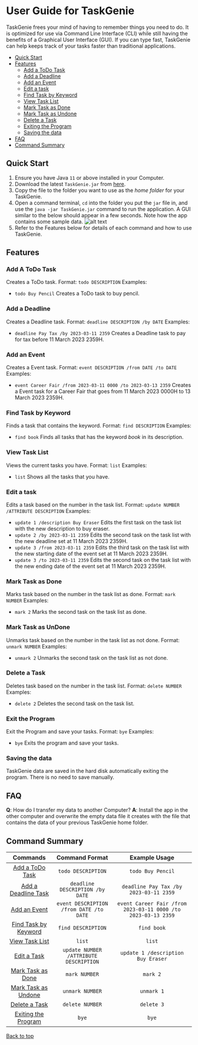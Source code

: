 # User Guide for TaskGenie
TaskGenie frees your mind of having to remember things you need to do. 
It is optimized for use via Command Line Interface (CLI) while still having the benefits of a Graphical User Interface (GUI).
If you can type fast, TaskGenie can help keeps track of your tasks faster than traditional applications.

- [Quick Start](#quick-start)
- [Features](#features)
  * [Add a ToDo Task](#add-a-todo-task)
  * [Add a Deadline](#add-a-deadline)
  * [Add an Event](#add-an-event)
  * [Edit a task](#edit-a-task)
  * [Find Task by Keyword](#find-task-by-keyword)
  * [View Task List](#view-task-list)
  * [Mark Task as Done](#mark-task-as-done)
  * [Mark Task as Undone](#mark-task-as-undone)
  * [Delete a Task](#delete-a-task)
  * [Exiting the Program](#exiting-the-program)
  * [Saving the data](#saving-the-data)
- [FAQ](#faq)
- [Command Summary](#command-summary)

## Quick Start

1. Ensure you have Java `11` or above installed in your Computer.
2. Download the latest `TaskGenie.jar` from [here](https://github.com/engenhui1999/ip/releases/tag/v1.0).
3. Copy the file to the folder you want to use as the *home folder* for your TaskGenie.
4. Open a command terminal, `cd` into the folder you put the `jar` file in, and use the `java -jar TaskGenie.jar` command to run the application. A GUI similar to the below should appear in a few seconds. Note how the app contains some sample data. ![alt text](https://engenhui1999.github.io/ip/Ui.png?raw=true)
5. Refer to the Features below for details of each command and how to use TaskGenie.

## Features 

### Add A ToDo Task

Creates a ToDo task.
Format: `todo DESCRIPTION`
Examples:
- `todo Buy Pencil` Creates a ToDo task to buy pencil.

### Add a Deadline

Creates a Deadline task.
Format: `deadline DESCRIPTION /by DATE`
Examples:
- `deadline Pay Tax /by 2023-03-11 2359` Creates a Deadline task to pay for tax before 11 March 2023 2359H.

### Add an Event

Creates a Event task.
Format: `event DESCRIPTION /from DATE /to DATE`
Examples:
- `event Career Fair /from 2023-03-11 0000 /to 2023-03-13 2359` Creates a Event task for a Career Fair that goes from 11 March 2023 0000H to 13 March 2023 2359H.

### Find Task by Keyword

Finds a task that contains the keyword.
Format: `find DESCRIPTION`
Examples:
- `find book` Finds all tasks that has the keyword *book* in its description.

### View Task List

Views the current tasks you have.
Format: `list`
Examples:
- `list` Shows all the tasks that you have.

### Edit a task

Edits a task based on the number in the task list.
Format: `update NUMBER /ATTRIBUTE DESCRIPTION`
Examples:
- `update 1 /description Buy Eraser` Edits the first task on the task list with the new description to buy eraser.
- `update 2 /by 2023-03-11 2359` Edits the second task on the task list with the new deadline set at 11 March 2023 2359H.
- `update 3 /from 2023-03-11 2359` Edits the third task on the task list with the new starting date of the event set at 11 March 2023 2359H.
- `update 3 /to 2023-03-11 2359` Edits the second task on the task list with the new ending date of the event set at 11 March 2023 2359H.

### Mark Task as Done

Marks task based on the number in the task list as done.
Format: `mark NUMBER`
Examples:
- `mark 2` Marks the second task on the task list as done.

### Mark Task as UnDone

Unmarks task based on the number in the task list as not done.
Format: `unmark NUMBER`
Examples:
- `unmark 2` Unmarks the second task on the task list as not done.

### Delete a Task

Deletes task based on the number in the task list.
Format: `delete NUMBER`
Examples:
- `delete 2` Deletes the second task on the task list.

### Exit the Program

Exit the Program and save your tasks.
Format: `bye`
Examples:
- `bye` Exits the program and save your tasks.

### Saving the data

TaskGenie data are saved in the hard disk automatically exiting the program. There is no need to save manually.

## FAQ

**Q**: How do I transfer my data to another Computer?
**A**: Install the app in the other computer and overwrite the empty data file it creates with the file that contains the data of your previous TaskGenie home folder.

## Command Summary
|                   Commands                    |                     Command Format                      |                        Example Usage                          | 
|:---------------------------------------------:|:-------------------------------------------------------:|:-------------------------------------------------------------:|
|      [Add a ToDo Task](#add-a-todo-task)      |                   `todo DESCRIPTION`                    |                      `todo Buy Pencil`                        |
|  [Add a Deadline Task](#add-a-deadline)       |             `deadline DESCRIPTION /by DATE`             |            `deadline Pay Tax /by 2023-03-11 2359`             |
|         [Add an Event](#add-an-event)         |         `event DESCRIPTION /from DATE /to DATE`         | `event Career Fair /from 2023-03-11 0000 /to 2023-03-13 2359` |
| [Find Task by Keyword](#find-task-by-keyword) |                   `find DESCRIPTION`                    |                         `find book`                           |
|       [View Task List](#view-task-list)       |                         `list`                          |                            `list`                             |
|          [Edit a Task](#edit-a-task)          |          `update NUMBER /ATTRIBUTE DESCRIPTION`         |               `update 1 /description Buy Eraser`              |
|    [Mark Task as Done](#mark-task-as-done)    |                      `mark NUMBER`                      |                            `mark 2`                           |
|  [Mark Task as Undone](#mark-task-as-undone)  |                     `unmark NUMBER`                     |                           `unmark 1`                          |
|        [Delete a Task](#delete-a-task)        |                     `delete NUMBER`                     |                           `delete 3`                          |
|  [Exiting the Program](#exiting-the-program)  |                          `bye`                          |                             `bye`                             |

[Back to top](#user-guide-for-taskgenie)